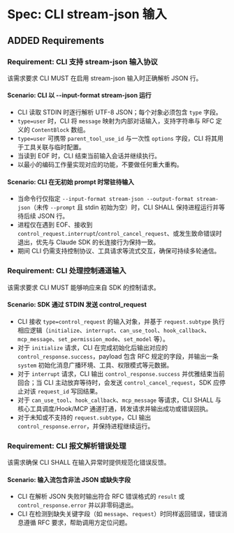 # Spec: CLI stream-json 输入

## ADDED Requirements
### Requirement: CLI 支持 stream-json 输入协议
该需求要求 CLI MUST 在启用 stream-json 输入时正确解析 JSON 行。
#### Scenario: CLI 以 --input-format stream-json 运行
- CLI 读取 STDIN 时逐行解析 UTF-8 JSON；每个对象必须包含 `type` 字段。
- `type=user` 时，CLI 将 `message` 映射为内部对话输入，支持字符串与 RFC 定义的 `ContentBlock` 数组。
- `type=user` 可携带 `parent_tool_use_id` 与一次性 `options` 字段，CLI 将其用于工具关联与临时配置。
- 当读到 EOF 时，CLI 结束当前输入会话并继续执行。
- 以最小的编码工作量实现对应的功能，不要做任何重大重构。

#### Scenario: CLI 在无初始 prompt 时常驻待输入
- 当命令行仅指定 `--input-format stream-json --output-format stream-json`（未传 `--prompt` 且 stdin 初始为空）时，CLI SHALL 保持进程运行并等待后续 JSON 行。
- 进程仅在遇到 EOF、接收到 `control_request.interrupt`/`control_cancel_request`、或发生致命错误时退出，优先与 Claude SDK 的长连接行为保持一致。
- 期间 CLI 仍需支持控制协议、工具请求等流式交互，确保可持续多轮通信。

### Requirement: CLI 处理控制通道输入
该需求要求 CLI MUST 能够响应来自 SDK 的控制请求。
#### Scenario: SDK 通过 STDIN 发送 control_request
- CLI 接收 `type=control_request` 的输入对象，并基于 `request.subtype` 执行相应逻辑（`initialize`、`interrupt`、`can_use_tool`、`hook_callback`、`mcp_message`、`set_permission_mode`、`set_model` 等）。
- 对于 `initialize` 请求，CLI 在完成初始化后输出对应的 `control_response.success`，payload 包含 RFC 规定的字段，并输出一条 `system` 初始化消息广播环境、工具、权限模式等元数据。
- 对于 `interrupt` 请求，CLI 输出 `control_response.success` 并优雅结束当前回合；当 CLI 主动放弃等待时，会发送 `control_cancel_request`，SDK 应停止对该 `request_id` 写回结果。
- 对于 `can_use_tool`、`hook_callback`、`mcp_message` 等请求，CLI SHALL 与核心工具调度/Hook/MCP 通道打通，转发请求并输出成功或错误回执。
- 对于未知或不支持的 `request.subtype`，CLI 输出 `control_response.error`，并保持进程继续运行。

### Requirement: CLI 报文解析错误处理
该需求确保 CLI SHALL 在输入异常时提供规范化错误反馈。
#### Scenario: 输入流包含非法 JSON 或缺失字段
- CLI 在解析 JSON 失败时输出符合 RFC 错误格式的 `result` 或 `control_response.error` 并以非零码退出。
- CLI 在检测到缺失关键字段（如 `message`、`request`）时同样返回错误，错误消息遵循 RFC 要求，帮助调用方定位问题。
